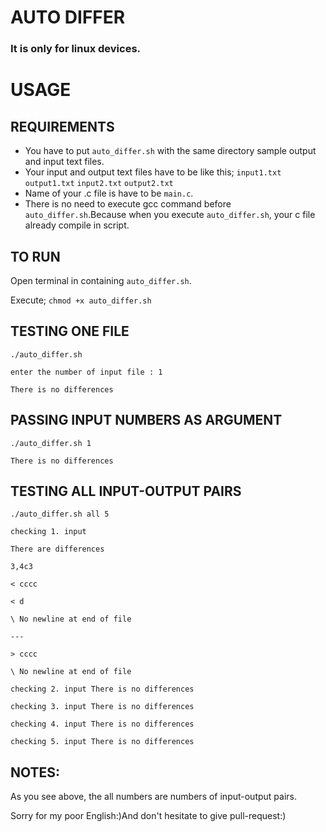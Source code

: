# AUTO DIFFER
### It is only for linux devices.
# USAGE

## REQUIREMENTS
* You have to put `auto_differ.sh` with the same directory  sample output and input text files.
* Your input and output text files have to be like this;
`input1.txt`
`output1.txt`
`input2.txt`
`output2.txt`
* Name of your .c file is have to be `main.c`.
* There is no need to execute gcc command before `auto_differ.sh`.Because when you execute `auto_differ.sh`, your c file already compile in script.

## TO RUN
Open terminal in containing `auto_differ.sh`.

Execute;
`chmod +x auto_differ.sh`

## TESTING ONE FILE
`./auto_differ.sh`

`enter the number of input file : 1`

`There is no differences`

## PASSING INPUT NUMBERS AS ARGUMENT
`./auto_differ.sh 1`

`There is no differences`

## TESTING ALL INPUT-OUTPUT PAIRS

`./auto_differ.sh all 5`



`checking 1. input`

`There are differences`

`3,4c3`

`< cccc`

`< d`

`\ No newline at end of file`

`---`

`> cccc`

`\ No newline at end of file`




`checking 2. input
There is no differences`

`checking 3. input
There is no differences`

`checking 4. input
There is no differences`

`checking 5. input
There is no differences
`

## NOTES:
As you see above, the all numbers are numbers of input-output pairs.

Sorry for my poor English:)And don't hesitate to give pull-request:)
